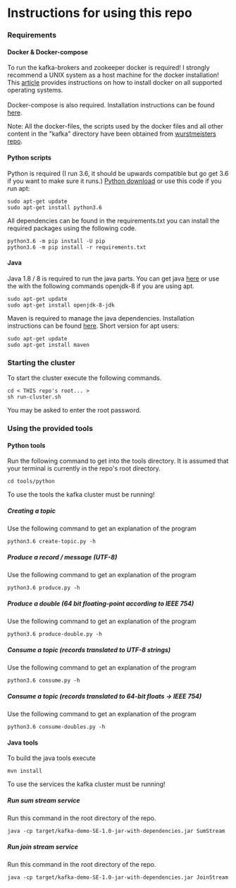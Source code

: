 # Instructions for using this repo

### Requirements
#### Docker & Docker-compose
To run the kafka-brokers and zookeeper docker is required!
I strongly recommend a UNIX system as a host machine for the docker installation!
This [article](https://docs.docker.com/engine/install/) provides instructions on how to install docker on 
all supported operating systems.
<br>
<br>
Docker-compose is also required. Installation instructions can be found 
[here](https://docs.docker.com/compose/install/).

Note: All the docker-files, the scripts used by the docker files and all other content in the "kafka" directory
have been obtained from [wurstmeisters repo](https://github.com/wurstmeister/kafka-docker).

#### Python scripts
Python is required (I run 3.6, it should be upwards compatible but go get 3.6 if you want to make sure it runs.)
[Python download](https://www.python.org/downloads/) or use this code if you run apt:
<pre><code>sudo apt-get update
sudo apt-get install python3.6
</code></pre>

All dependencies can be found in the requirements.txt you can install the required packages using the following code.
<pre><code>python3.6 -m pip install -U pip
python3.6 -m pip install -r requirements.txt
</code></pre>

#### Java
Java 1.8 / 8 is required to run the java parts. You can get java [here](https://www.oracle.com/java/technologies/javase-jdk8-downloads.html) 
or use the with the following commands openjdk-8 if you are using apt.
<pre><code>sudo apt-get update
sudo apt-get install openjdk-8-jdk
</code></pre>
Maven is required to manage the java dependencies. Installation instructions can be found [here](https://maven.apache.org/install.html).
Short version for apt users:
<pre><code>sudo apt-get update
sudo apt-get install maven</code></pre>


### Starting the cluster
To start the cluster execute the following commands.
<pre><code>cd &lt THIS repo's root... &gt
sh run-cluster.sh
</code></pre>
You may be asked to enter the root password.

### Using the provided tools

#### Python tools
Run the following command to get into the tools directory. It is assumed that your 
terminal is currently in the repo's root directory.
<pre><code>cd tools/python</code></pre>

To use the tools the kafka cluster must be running!

##### Creating a topic
Use the following command to get an explanation of the program
<pre><code>python3.6 create-topic.py -h</code></pre>

##### Produce a record / message (UTF-8)
Use the following command to get an explanation of the program
<pre><code>python3.6 produce.py -h</code></pre>

##### Produce a double (64 bit floating-point according to IEEE 754)
Use the following command to get an explanation of the program
<pre><code>python3.6 produce-double.py -h</code></pre>

##### Consume a topic (records translated to UTF-8 strings)
Use the following command to get an explanation of the program
<pre><code>python3.6 consume.py -h</code></pre>

##### Consume a topic (records translated to 64-bit floats -> IEEE 754)
Use the following command to get an explanation of the program
<pre><code>python3.6 consume-doubles.py -h</code></pre>


#### Java tools
To build the java tools execute 
<pre><code>mvn install</code></pre>

To use the services the kafka cluster must be running!

##### Run sum stream service
Run this command in the root directory of the repo.
<pre><code>java -cp target/kafka-demo-SE-1.0-jar-with-dependencies.jar SumStream</code></pre>

##### Run join stream service
Run this command in the root directory of the repo.
<pre><code>java -cp target/kafka-demo-SE-1.0-jar-with-dependencies.jar JoinStream</code></pre>
